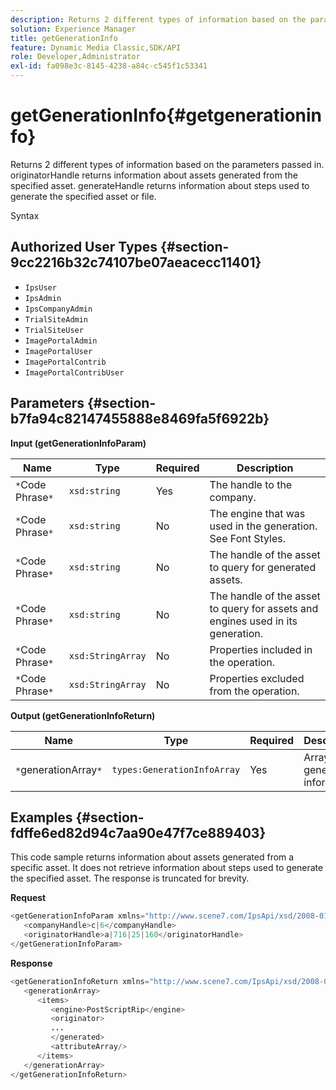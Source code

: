 ```yaml
---
description: Returns 2 different types of information based on the parameters passed in. originatorHandle returns information about assets generated from the specified asset. generateHandle returns information about steps used to generate the specified asset or file.
solution: Experience Manager
title: getGenerationInfo
feature: Dynamic Media Classic,SDK/API
role: Developer,Administrator
exl-id: fa098e3c-8145-4238-a84c-c545f1c53341
---
```

# getGenerationInfo{#getgenerationinfo}

Returns 2 different types of information based on the parameters passed in. originatorHandle returns information about assets generated from the specified asset. generateHandle returns information about steps used to generate the specified asset or file.

 Syntax 

## Authorized User Types {#section-9cc2216b32c74107be07aeacecc11401}

* `IpsUser` 
* `IpsAdmin` 
* `IpsCompanyAdmin` 
* `TrialSiteAdmin` 
* `TrialSiteUser` 
* `ImagePortalAdmin` 
* `ImagePortalUser` 
* `ImagePortalContrib` 
* `ImagePortalContribUser`

## Parameters {#section-b7fa94c82147455888e8469fa5f6922b}

**Input (getGenerationInfoParam)** 

|  Name  | Type  | Required  | Description  |
|---|---|---|---|
|  `*`Code Phrase`*`  | `xsd:string`  | Yes  | The handle to the company.  |
|  `*`Code Phrase`*`  | `xsd:string`  | No  | The engine that was used in the generation. See Font Styles.  |
|  `*`Code Phrase`*`  | `xsd:string`  | No  | The handle of the asset to query for generated assets.  |
|  `*`Code Phrase`*`  | `xsd:string`  | No  | The handle of the asset to query for assets and engines used in its generation.  |
|  `*`Code Phrase`*`  | `xsd:StringArray`  | No  | Properties included in the operation.  |
|  `*`Code Phrase`*`  | `xsd:StringArray`  | No  | Properties excluded from the operation.  |

**Output (getGenerationInfoReturn)** 

|  Name  | Type  | Required  | Description  |
|---|---|---|---|
|  `*`generationArray`*`  | `types:GenerationInfoArray`  | Yes  | Array of generation information.  |

## Examples {#section-fdffe6ed82d94c7aa90e47f7ce889403}

This code sample returns information about assets generated from a specific asset. It does not retrieve information about steps used to generate the specified asset. The response is truncated for brevity.

**Request** 

```java
<getGenerationInfoParam xmlns="http://www.scene7.com/IpsApi/xsd/2008-01-15">
   <companyHandle>c|6</companyHandle>
   <originatorHandle>a|716|25|160</originatorHandle>
</getGenerationInfoParam>
```

**Response** 

```java
<getGenerationInfoReturn xmlns="http://www.scene7.com/IpsApi/xsd/2008-01-15">
   <generationArray>
      <items>
         <engine>PostScriptRip</engine>
         <originator>
         ...
         </generated>
         <attributeArray/>
      </items>
   </generationArray>
</getGenerationInfoReturn>
```
